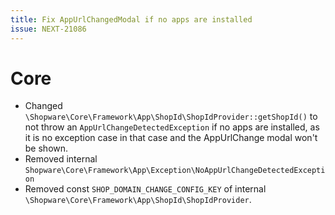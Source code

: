 ```yaml
---
title: Fix AppUrlChangedModal if no apps are installed
issue: NEXT-21086
---
```

# Core
* Changed `\Shopware\Core\Framework\App\ShopId\ShopIdProvider::getShopId()` to not throw an `AppUrlChangeDetectedException` if no apps are installed, as it is no exception case in that case and the AppUrlChange modal won't be shown.
* Removed internal `Shopware\Core\Framework\App\Exception\NoAppUrlChangeDetectedException`
* Removed const `SHOP_DOMAIN_CHANGE_CONFIG_KEY` of internal `\Shopware\Core\Framework\App\ShopId\ShopIdProvider`.

